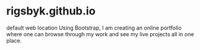 # rigsbyk.github.io
default web location
Using Bootstrap, I am creating an online portfolio where one can browse through my work and see my live projects all in one place. 
